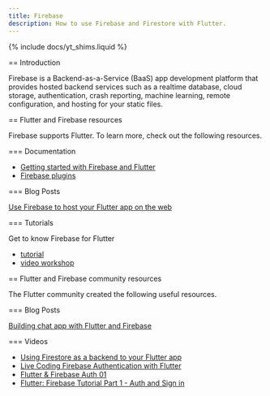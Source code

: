 ```yaml
---
title: Firebase
description: How to use Firebase and Firestore with Flutter.
---
```


{% include docs/yt_shims.liquid %}

== Introduction

Firebase is a Backend-as-a-Service (BaaS) app development platform
that provides hosted backend services such as a realtime database,
cloud storage, authentication, crash reporting, machine learning,
remote configuration, and hosting for your static files.

== Flutter and Firebase resources

Firebase supports Flutter. To learn more,
check out the following resources.

=== Documentation

* [Getting started with Firebase and Flutter][started]
* [Firebase plugins][]

=== Blog Posts

[Use Firebase to host your Flutter app on the web][article]

=== Tutorials

Get to know Firebase for Flutter
* [tutorial][codelab1]
* [video workshop][workshop]

== Flutter and Firebase community resources

The Flutter community created the following useful resources.

=== Blog Posts

[Building chat app with Flutter and Firebase][chat app]

=== Videos

* [Using Firestore as a backend to your Flutter app][video]
* [Live Coding Firebase Authentication with Flutter][video2]
* [Flutter & Firebase Auth 01][video3]
* [Flutter: Firebase Tutorial Part 1 - Auth and Sign in][video4]

[article]: {{site.flutter-medium}}/must-try-use-firebase-to-host-your-flutter-app-on-the-web-852ee533a469
[chat app]: {{site.medium}}/flutter-community/building-a-chat-app-with-flutter-and-firebase-from-scratch-9eaa7f41782e
[codelab1]: {{site.codelabs}}/codelabs/firebase-get-to-know-flutter
[Firebase plugins]: {{site.firebase}}/docs/flutter/setup#available-plugins
[started]: {{site.firebase}}/docs/flutter/setup
[video]: {{yt-watch}}?v=DqJ_KjFzL9I&t=38s
[video2]: {{yt-watch}}?v=OlcYP6UXlm8
[video3]: {{yt-watch}}?v=u_Lyx8KJWpg
[video4]: {{yt-watch}}?v=13-jNF984C0
[workshop]: {{yt-watch}}?v=4wunbF29Kkg
